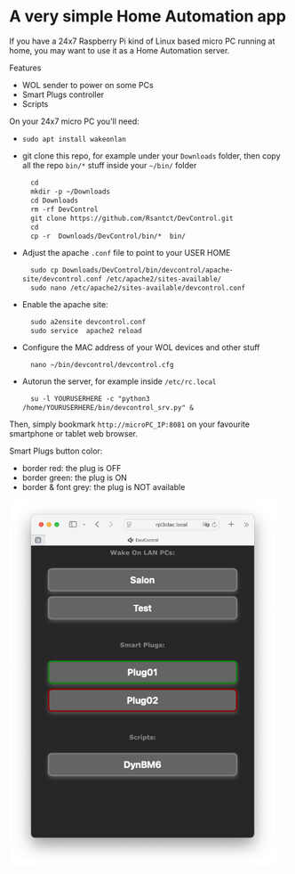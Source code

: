 # A very simple Home Automation app

If you have a 24x7 Raspberry Pi kind of Linux based micro PC running at home, you may want to use it as a Home Automation server.

Features
- WOL sender to power on some PCs
- Smart Plugs controller
- Scripts

On your 24x7 micro PC you'll need:

- `sudo apt install wakeonlan`

- git clone this repo, for example under your `Downloads` folder, then copy all the repo `bin/*` stuff inside your `~/bin/` folder

        cd
        mkdir -p ~/Downloads
        cd Downloads
        rm -rf DevControl
        git clone https://github.com/Rsantct/DevControl.git
        cd
        cp -r  Downloads/DevControl/bin/*  bin/

- Adjust the apache `.conf` file to point to your USER HOME

        sudo cp Downloads/DevControl/bin/devcontrol/apache-site/devcontrol.conf /etc/apache2/sites-available/
        sudo nano /etc/apache2/sites-available/devcontrol.conf


- Enable the apache site:

        sudo a2ensite devcontrol.conf
        sudo service  apache2 reload

- Configure the MAC address of your WOL devices and other stuff

        nano ~/bin/devcontrol/devcontrol.cfg

- Autorun the server, for example inside `/etc/rc.local`

        su -l YOURUSERHERE -c "python3 /home/YOURUSERHERE/bin/devcontrol_srv.py" &


Then, simply bookmark `http://microPC_IP:8081` on your favourite smartphone or tablet web browser.

Smart Plugs button color:
- border red: the plug is OFF
- border green: the plug is ON
- border & font grey: the plug is NOT available

<a href="url"><img src="bin/devcontrol/img/DevControl_web.png" align="center" width="480" ></a>
